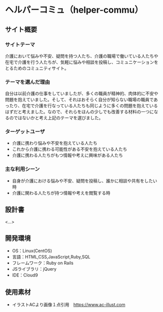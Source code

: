 # ヘルパーコミュ（helper-commu）

## サイト概要

### サイトテーマ
介護において悩みや不安、疑問を持つ人たち、介護の職場で働いている人たちや在宅で介護を行う人たちが、気軽に悩みや相談を投稿し、コミュニケーションをとるためのコミュニティサイト。

### テーマを選んだ理由
自分は以前介護の仕事をしていましたが、多くの職員が精神的、肉体的に不安や問題を抱えていました。そして、それはおそらく自分が知らない職場の職員であったり、在宅で介護を行なっている人たちも同じように多くの問題を抱えているはずだと考えました。なので、それらをほんの少しでも改善する材料の一つになるのではないかと考え上記のテーマを選びました。

### ターゲットユーザ
- 介護に携わり悩みや不安を抱えている人たち
- これから介護に携わる可能性がある不安を抱えている人たち
- 介護に携わる人たちがもつ情報や考えに興味がある人たち

### 主な利用シーン
- 自身が介護における悩みや不安、疑問を投稿し、誰かに相談や共有をしたい時
- 介護に関わる人たちが持つ情報や考えを閲覧する時

## 設計書
<...>

## 開発環境
- OS：Linux(CentOS)
- 言語：HTML,CSS,JavaScript,Ruby,SQL
- フレームワーク：Ruby on Rails
- JSライブラリ：jQuery
- IDE：Cloud9

## 使用素材
- イラストACより画像１点引用　https://www.ac-illust.com
